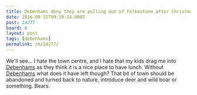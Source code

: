 ```yaml
---
title: Debenhams deny they are pulling out of Folkestone after Christmas
date: 2016-09-15T09:39:14.000Z
post: 24277
board: 8
layout: post
tags: [debenhams]
permalink: /m/24277/
---
```

We'll see... I hate the town centre, and I hate that my kids drag me into <a href="/wiki/debenhams">Debenhams</a> as they think it is a nice place to have lunch. Without <a href="/wiki/debenhams">Debenhams</a> what does it have left though? That bit of town should be abandoned and turned back to nature, introduce deer and wild boar or something. Bears.
